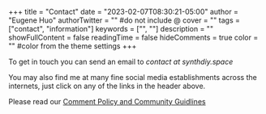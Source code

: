 +++
title = "Contact"
date = "2023-02-07T08:30:21-05:00"
author = "Eugene Huo"
authorTwitter = "" #do not include @
cover = ""
tags = ["contact", "information"]
keywords = ["", ""]
description = ""
showFullContent = false
readingTime = false
hideComments = true
color = "" #color from the theme settings
+++

To get in touch you can send an email to *contact at synthdiy.space*

You may also find me at many fine social media establishments across the internets, just click on any of the links in the header above.

Please read our [Comment Policy and Community Guidlines](/github.io/comment-policy)


